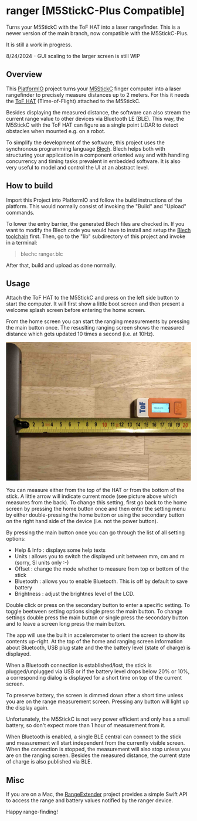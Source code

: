 # ranger [M5StickC-Plus Compatible]

Turns your M5StickC with the ToF HAT into a laser rangefinder.
This is a newer version of the main branch, now compatible with the M5StickC-Plus.

It is still a work in progress.

8/24/2024 - GUI scaling to the larger screen is still WIP

## Overview

This [PlatformIO](https://platformio.org) project turns your [M5StickC](https://docs.m5stack.com/en/core/m5stickc) finger computer into a 
laser rangefinder to precisely measure distances up to 2 meters. For this it
needs the [ToF HAT](https://shop.m5stack.com/collections/m5-hat/products/m5stickc-tof-hatvl53l0x) (Time-of-Flight) attached to the M5StickC.

Besides displaying the measured distance, the software can also stream the current range value to other devices via Bluetooth LE (BLE). This way, the M5StickC with the ToF HAT can
figure as a single point LiDAR to detect obstacles when mounted e.g. on a robot.

To simplify the development of the software, this project uses the synchronous programming language [Blech](https://www.blech-lang.org). Blech helps both with structuring your application in a component oriented way and with handling concurrency and timing tasks prevalent in embedded software. It is also very useful to model and control the UI at an abstract level.

## How to build

Import this Project into PlatformIO and follow the build instructions of the platform. This
would normally consist of invoking the "Build" and "Upload" commands.

To lower the entry barrier, the generated Blech files are checked in. If you want to modify
the Blech code you would have to install and setup the [Blech toolchain](https://www.blech-lang.org/docs/getting-started/blechc/) first. Then, go to the "lib" subdirectory of this project and invoke in a terminal:
> blechc ranger.blc

After that, build and upload as done normally.

## Usage

Attach the ToF HAT to the M5StickC and press on the left side button to start the computer.
It will first show a little boot screen and then present a welcome splash screen before entering the home screen.

From the home screen you can start the ranging measurements by pressing the main button once. The resuslting ranging screen shows the measured distance which gets updated 10 times a second (i.e. at 10Hz).

![](doc/ranger.jpg)

You can measure either from the top of the HAT or from the bottom of the stick. A little arrow will indicate current mode (see picture above which measures from the back). To change this
setting, first go back to the home screen by pressing the home button once and then enter
the setting menu by either double-pressing the home button or using the secondary button on the right hand side of the device (i.e. not the power button).

By pressing the main button once you can go through the list of all setting options:

- Help & Info : displays some help texts
- Units : allows you to switch the displayed unit between mm, cm and m (sorry, SI units only :-) 
- Offset : change the mode whether to measure from top or bottom of the stick
- Bluetooth : allows you to enable Bluetooth. This is off by default to save battery
- Brightness : adjust the brightnes level of the LCD.

Double click or press on the secondary button to enter a specific setting. To toggle beetween
setting options single press the main button. To change settings double press the main button or single press the secondary button and to leave a screen long press the main button.

The app will use the built in accelerometer to orient the screen to show its contents up-right. At the top of the home and ranging screen information about Bluetooth, USB plug state and the the battery level (state of charge) is displayed.

When a Bluetooth connection is established/lost, the stick is plugged/unplugged via USB or if the battery level drops below 20% or 10%, a corresponding dialog is displayed for a short time on top of the current screen.

To preserve battery, the screen is dimmed down after a short time unless you are on the range measurement screen. Pressing any button will light up the display again.

Unfortunately, the M5StickC is not very power efficient and only has a small battery, so don't expect more than 1 hour of measurement from it.

When Bluetooth is enabled, a single BLE central can connect to the stick and measurement will start independent from the currently visible screen. When the connection is stopped, the measurement will also stop unless you are on the ranging screen.
Besides the measured distance, the current state of charge is also published via BLE.

## Misc

If you are on a Mac, the [RangeExtender](https://github.com/frameworklabs/RangeExtender) project provides a simple Swift API to access the range and battery values notified by the ranger device.

Happy range-finding!
